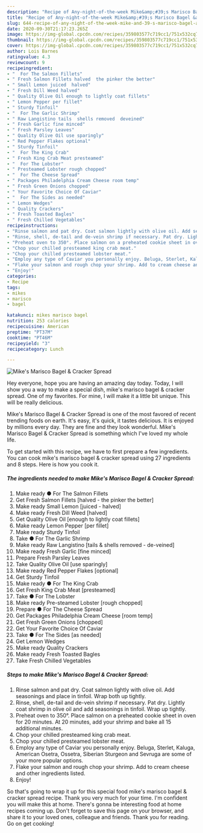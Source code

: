 ```yaml
---
description: "Recipe of Any-night-of-the-week Mike&amp;#39;s Marisco Bagel &amp;amp; Cracker Spread"
title: "Recipe of Any-night-of-the-week Mike&amp;#39;s Marisco Bagel &amp;amp; Cracker Spread"
slug: 644-recipe-of-any-night-of-the-week-mike-and-39-s-marisco-bagel-and-amp-cracker-spread
date: 2020-09-30T21:17:23.265Z
image: https://img-global.cpcdn.com/recipes/359803577c719cc1/751x532cq70/mikes-marisco-bagel-cracker-spread-recipe-main-photo.jpg
thumbnail: https://img-global.cpcdn.com/recipes/359803577c719cc1/751x532cq70/mikes-marisco-bagel-cracker-spread-recipe-main-photo.jpg
cover: https://img-global.cpcdn.com/recipes/359803577c719cc1/751x532cq70/mikes-marisco-bagel-cracker-spread-recipe-main-photo.jpg
author: Lois Barnes
ratingvalue: 4.3
reviewcount: 9
recipeingredient:
- "  For The Salmon Fillets"
- " Fresh Salmon Fillets halved  the pinker the better"
- " Small Lemon juiced  halved"
- " Fresh Dill Weed halved"
- " Quality Olive Oil enough to lightly coat fillets"
- " Lemon Pepper per fillet"
- " Sturdy Tinfoil"
- "  For The Garlic Shrimp"
- " Raw Langistino tails  shells removed  deveined"
- " Fresh Garlic fine minced"
- " Fresh Parsley Leaves"
- " Quality Olive Oil use sparingly"
- " Red Pepper Flakes optional"
- " Sturdy Tinfoil"
- "  For The King Crab"
- " Fresh King Crab Meat presteamed"
- "  For The Lobster"
- " Presteamed Lobster rough chopped"
- "  For The Cheese Spread"
- " Packages Philadelphia Cream Cheese room temp"
- " Fresh Green Onions chopped"
- " Your Favorite Choice Of Caviar"
- "  For The Sides as needed"
- " Lemon Wedges"
- " Quality Crackers"
- " Fresh Toasted Bagles"
- " Fresh Chilled Vegetables"
recipeinstructions:
- "Rinse salmon and pat dry. Coat salmon lightly with olive oil. Add seasonings and place in tinfoil. Wrap both up tightly."
- "Rinse, shell, de-tail and de-vein shrimp if necessary. Pat dry. Lightly coat shrimp in olive oil and add seasonings in tinfoil. Wrap up tightly."
- "Preheat oven to 350°. Place salmon on a preheated cookie sheet in oven for 20 minutes. At 20 minutes, add your shrimp and bake all 15 additional minutes."
- "Chop your chilled presteamed king crab meat."
- "Chop your chilled presteamed lobster meat."
- "Employ any type of Caviar you personally enjoy. Beluga, Sterlet, Kaluga, American Osetra, Ossetra, Siberian Sturgeon and Sevruga are some of your more popular options."
- "Flake your salmon and rough chop your shrimp. Add to cream cheese and other ingredients listed."
- "Enjoy!"
categories:
- Recipe
tags:
- mikes
- marisco
- bagel

katakunci: mikes marisco bagel 
nutrition: 253 calories
recipecuisine: American
preptime: "PT37M"
cooktime: "PT46M"
recipeyield: "3"
recipecategory: Lunch

---
```



![Mike&#39;s Marisco Bagel &amp; Cracker Spread](https://img-global.cpcdn.com/recipes/359803577c719cc1/751x532cq70/mikes-marisco-bagel-cracker-spread-recipe-main-photo.jpg)

Hey everyone, hope you are having an amazing day today. Today, I will show you a way to make a special dish, mike&#39;s marisco bagel &amp; cracker spread. One of my favorites. For mine, I will make it a little bit unique. This will be really delicious.

Mike&#39;s Marisco Bagel &amp; Cracker Spread is one of the most favored of recent trending foods on earth. It's easy, it's quick, it tastes delicious. It is enjoyed by millions every day. They are fine and they look wonderful. Mike&#39;s Marisco Bagel &amp; Cracker Spread is something which I've loved my whole life.




To get started with this recipe, we have to first prepare a few ingredients. You can cook mike&#39;s marisco bagel &amp; cracker spread using 27 ingredients and 8 steps. Here is how you cook it.

<!--inarticleads1-->

##### The ingredients needed to make Mike&#39;s Marisco Bagel &amp; Cracker Spread:

1. Make ready  ● For The Salmon Fillets
1. Get  Fresh Salmon Fillets [halved - the pinker the better]
1. Make ready  Small Lemon [juiced - halved]
1. Make ready  Fresh Dill Weed [halved]
1. Get  Quality Olive Oil [enough to lightly coat fillets]
1. Make ready  Lemon Pepper [per fillet]
1. Make ready  Sturdy Tinfoil
1. Take  ● For The Garlic Shrimp
1. Make ready  Raw Langistino [tails &amp; shells removed - de-veined]
1. Make ready  Fresh Garlic [fine minced]
1. Prepare  Fresh Parsley Leaves
1. Take  Quality Olive Oil [use sparingly]
1. Make ready  Red Pepper Flakes [optional]
1. Get  Sturdy Tinfoil
1. Make ready  ● For The King Crab
1. Get  Fresh King Crab Meat [presteamed]
1. Take  ● For The Lobster
1. Make ready  Pre-steamed Lobster [rough chopped]
1. Prepare  ● For The Cheese Spread
1. Get  Packages Philadelphia Cream Cheese [room temp]
1. Get  Fresh Green Onions [chopped]
1. Get  Your Favorite Choice Of Caviar
1. Take  ● For The Sides [as needed]
1. Get  Lemon Wedges
1. Make ready  Quality Crackers
1. Make ready  Fresh Toasted Bagles
1. Take  Fresh Chilled Vegetables




<!--inarticleads2-->

##### Steps to make Mike&#39;s Marisco Bagel &amp; Cracker Spread:

1. Rinse salmon and pat dry. Coat salmon lightly with olive oil. Add seasonings and place in tinfoil. Wrap both up tightly.
1. Rinse, shell, de-tail and de-vein shrimp if necessary. Pat dry. Lightly coat shrimp in olive oil and add seasonings in tinfoil. Wrap up tightly.
1. Preheat oven to 350°. Place salmon on a preheated cookie sheet in oven for 20 minutes. At 20 minutes, add your shrimp and bake all 15 additional minutes.
1. Chop your chilled presteamed king crab meat.
1. Chop your chilled presteamed lobster meat.
1. Employ any type of Caviar you personally enjoy. Beluga, Sterlet, Kaluga, American Osetra, Ossetra, Siberian Sturgeon and Sevruga are some of your more popular options.
1. Flake your salmon and rough chop your shrimp. Add to cream cheese and other ingredients listed.
1. Enjoy!




So that's going to wrap it up for this special food mike&#39;s marisco bagel &amp; cracker spread recipe. Thank you very much for your time. I'm confident you will make this at home. There's gonna be interesting food at home recipes coming up. Don't forget to save this page on your browser, and share it to your loved ones, colleague and friends. Thank you for reading. Go on get cooking!
